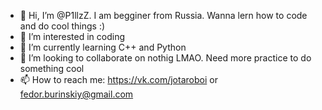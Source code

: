 - 👋 Hi, I’m @P1llzZ. I am begginer from Russia. Wanna lern how to code and do cool things :)
- 👀 I’m interested in coding
- 🌱 I’m currently learning C++ and Python
- 💞️ I’m looking to collaborate on nothig LMAO. Need more practice to do something cool
- 📫 How to reach me: https://vk.com/jotaroboi or fedor.burinskiy@gmail.com

<!---
P1llzZ/P1llzZ is a ✨ special ✨ repository because its `README.md` (this file) appears on your GitHub profile.
You can click the Preview link to take a look at your changes.
--->
